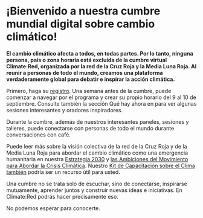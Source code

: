 # ¡Bienvenido a nuestra cumbre mundial digital sobre cambio climático!

**El cambio climático afecta a todos, en todas partes. Por lo tanto, ninguna persona, país o zona horaria está excluida de la cumbre virtual Climate:Red, organizada por la red de la Cruz Roja y la Media Luna Roja. Al reunir a personas de todo el mundo, creamos una plataforma verdaderamente global para debatir e inspirar la acción climática.**

Primero, haga su [registro](https://climate.red/register). Una semana antes de la cumbre, puede comenzar a navegar por el programa y crear su propio horario del 9 al 10 de septiembre. Consulte también la sección Qué hay ahora en para ver algunas sesiones interesantes y oradores inspiradores.

Durante la cumbre, además de nuestros interesantes paneles, sesiones y talleres, puede conectarse con personas de todo el mundo durante conversaciones con café.

Puede leer más sobre la visión colectiva de la red de la Cruz Roja y de la Media Luna Roja para abordar el cambio climático como una emergencia humanitaria en nuestra [Estrategia 2030](https://future-rcrc.com/strategy-2030/) y [las Ambiciones del Movimiento para Abordar la Crisis Climática](https://media.ifrc.org/ifrc/wp-content/uploads/sites/5/2020/02/Movement-Climate-Ambitions-2020-final.pdf). Nuestro [Kit de Capacitación sobre el Clima también](https://www.climatecentre.org/training/) podría ser un recurso útil para usted.

Una cumbre no se trata solo de escuchar, sino de conectarse, inspirarse mutuamente, aprender juntos y construir nuevas ideas e iniciativas. En Climate:Red podrás hacer precisamente eso.

No podemos esperar para conocerte.
